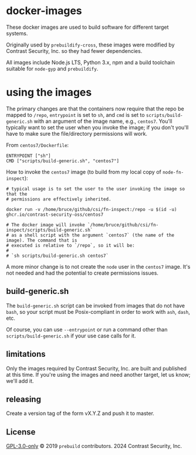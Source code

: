 # docker-images

These docker images are used to build software for different target systems.

Originally used by `prebuildify-cross`, these images were modified by Contrast Security, Inc. so
they had fewer dependencies.

All images include Node.js LTS, Python 3.x, npm and a build toolchain suitable for
`node-gyp` and `prebuildify`.

# using the images

The primary changes are that the containers now require that the repo
be mapped to `/repo`, `entrypoint` is set to `sh`, and `cmd` is set to `scripts/build-generic.sh`
with an argument of the image name, e.g., `centos7`. You'll typically want to set the user when
you invoke the image; if you don't you'll have to make sure the file/directory permissions will
work.

From `centos7/Dockerfile`:
```
ENTRYPOINT ["sh"]
CMD ["scripts/build-generic.sh", "centos7"]
```

How to invoke the `centos7` image (to build from my local copy of `node-fn-inspect`):
```
# typical usage is to set the user to the user invoking the image so that the
# permissions are effectively inherited.

docker run -v /home/bruce/github/csi/fn-inspect:/repo -u $(id -u) ghcr.io/contrast-security-oss/centos7

# The docker image will invoke `/home/bruce/github/csi/fn-inspect/scripts/build-generic.sh`
# as a shell script with the argument `centos7` (the name of the image). The command that is
# executed is relative to `/repo`, so it will be:
#
# `sh scripts/build-generic.sh centos7`
```

A more minor change is to not create the `node` user in the `centos7` image. It's not
needed and had the potential to create permissions issues.

## build-generic.sh

The `build-generic.sh` script can be invoked from images that do not have `bash`, so your
script must be Posix-compliant in order to work with `ash`, `dash`, etc.

Of course, you can use `--entrypoint` or run a command other than `scripts/build-generic.sh`
if your use case calls for it.

## limitations

Only the images required by Contrast Security, Inc. are built and published at this time.
If you're using the images and need another target, let us know; we'll add it.

## releasing

Create a version tag of the form vX.Y.Z and push it to master.

## License

[GPL-3.0-only](LICENSE) © 2019 `prebuild` contributors. 2024 Contrast Security, Inc.

